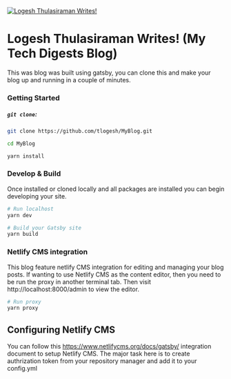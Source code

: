 <a href="https://blog.logesht.dev" target="_blank">
<img src="https://logesht.dev/img/blog_img.png" alt="Logesh Thulasiraman Writes!" />
</a>

<br/>

# Logesh Thulasiraman Writes! (My Tech Digests Blog)

This was blog was built using gatsby, you can clone this and make your blog up and running in a couple of minutes.

### Getting Started

##### `git clone`:

```sh
git clone https://github.com/tlogesh/MyBlog.git 

cd MyBlog

yarn install
```

### Develop & Build

Once installed or cloned locally and all packages are installed you can begin developing your site.

```sh
# Run localhost
yarn dev

# Build your Gatsby site
yarn build
```

### Netlify CMS integration
This blog feature netlify CMS integration for editing and managing your blog posts. If wanting to use Netlify CMS as the content editor, then you need to be run the proxy in another terminal tab. Then visit
http://localhost:8000/admin to view the editor.
```sh
# Run proxy
yarn proxy
```

## Configuring Netlify CMS
You can follow this https://www.netlifycms.org/docs/gatsby/ integration document to setup Netlify CMS. The major task here is to create authrization token from your repository manager and add it to your config.yml


